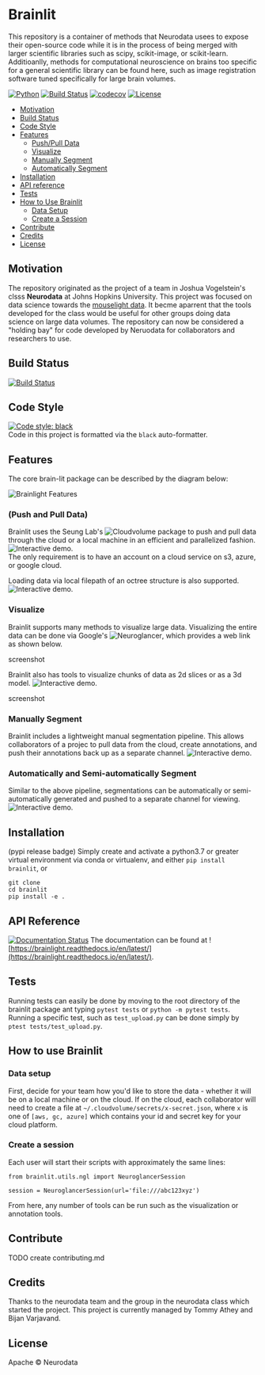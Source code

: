 # Brainlit
This repository is a container of methods that Neurodata usees to expose their open-source code while it is in the process of being merged with larger scientific libraries such as scipy, scikit-image, or scikit-learn. Additioanlly, methods for computational neuroscience on brains too specific for a general scientific library can be found here, such as image registration software tuned specifically for large brain volumes.

[![Python](https://img.shields.io/badge/python-3.7-blue.svg)]()
[![Build Status](https://travis-ci.com/neurodata/brainlit.svg?branch=master)](https://travis-ci.com/neurodata/brainlit)
[![codecov](https://codecov.io/gh/neurodata/brainlit/branch/master/graph/badge.svg)](https://codecov.io/gh/neurodata/brainlit)
[![License](https://img.shields.io/badge/License-Apache%202.0-blue.svg)](https://opensource.org/licenses/Apache-2.0)

- [Motivation](#motivation)
- [Build Status](#build-status)
- [Code Style](#code-style)
- [Features](#features)
  * [Push/Pull Data](#push-and-pull-data)
  * [Visualize](#visualize)
  * [Manually Segment](#manually-segment)
  * [Automatically Segment](#automatically-and-semi-automatically-segment)
- [Installation](#installation)
- [API reference](#api-reference)
- [Tests](#tests)
- [How to Use Brainlit](#how-to-use-brainlit)
  * [Data Setup](#data-setup)
  * [Create a Session](#create-a-session)
- [Contribute](#contribute)
- [Credits](#credits)
- [License](#license)


## Motivation
The repository originated as the project of a team in Joshua Vogelstein's clsss **Neurodata** at Johns Hopkins University. This project was focused on data science towards the [mouselight data](https://www.hhmi.org/news/mouselight-project-maps-1000-neurons-and-counting-in-the-mouse-brain). It becme aparrent that the tools developed for the class would be useful for other groups doing data science on large data volumes.
The repository can now be considered a "holding bay" for code developed by Neruodata for collaborators and researchers to use.

## Build Status
[![Build Status](https://travis-ci.com/neurodata/brainlit.svg?branch=master)](https://travis-ci.com/neurodata/brainlit)  

## Code Style
[![Code style: black](https://img.shields.io/badge/code%20style-black-000000.svg)](https://github.com/psf/black)  
Code in this project is formatted via the `black` auto-formatter.

## Features
The core brain-lit package can be described by the diagram below:

![Brainlight Features](https://raw.githubusercontent.com/neurodata/brainlight/diagram/Brainlight.png)

### (Push and Pull Data)
Brainlit uses the Seung Lab's ![Cloudvolume](https://github.com/seung-lab/cloud-volume) package to push and pull data through the cloud or a local machine in an efficient and parallelized fashion. ![Interactive demo]().  
The only requirement is to have an account on a cloud service on s3, azure, or google cloud.

Loading data via local filepath of an octree structure is also supported. ![Interactive demo]().

### Visualize
Brainlit supports many methods to visualize large data. Visualizing the entire data can be done via Google's ![Neuroglancer](https://github.com/google/neuroglancer), which provides a web link as shown below.

screenshot

Brainlit also has tools to visualize chunks of data as 2d slices or as a 3d model. ![Interactive demo]().

screenshot

### Manually Segment
Brainlit includes a lightweight manual segmentation pipeline. This allows collaborators of a projec to pull data from the cloud, create annotations, and push their annotations back up as a separate channel. ![Interactive demo]().

### Automatically and Semi-automatically Segment
Similar to the above pipeline, segmentations can be automatically or semi-automatically generated and pushed to a separate channel for viewing. ![Interactive demo](). 

## Installation
(pypi release badge)
Simply create and activate a python3.7 or greater virtual environment via conda or virtualenv, and either `pip install brainlit`, or
```
git clone
cd brainlit
pip install -e .
```

## API Reference
[![Documentation Status](https://readthedocs.org/projects/brainlight/badge/?version=latest)](https://brainlight.readthedocs.io/en/latest/?badge=latest)
The documentation can be found at ![https://brainlight.readthedocs.io/en/latest/](https://brainlight.readthedocs.io/en/latest/).

## Tests
Running tests can easily be done by moving to the root directory of the brainlit package ant typing `pytest tests` or `python -m pytest tests`.  
Running a specific test, such as `test_upload.py` can be done simply by `ptest tests/test_upload.py`.

## How to use Brainlit
### Data setup
First, decide for your team how you'd like to store the data - whether it will be on a local machine or on the cloud. If on the cloud,
each collaborator will need to create a file at `~/.cloudvolume/secrets/x-secret.json`, where `x` is one of `[aws, gc, azure]` which contains your id and secret key for your cloud platform.
### Create a session
Each user will start their scripts with approximately the same lines:
```
from brainlit.utils.ngl import NeuroglancerSession

session = NeuroglancerSession(url='file:///abc123xyz')
```
From here, any number of tools can be run such as the visualization or annotation tools.

## Contribute
TODO create contributing.md

## Credits
Thanks to the neurodata team and the group in the neurodata class which started the project.
This project is currently managed by Tommy Athey and Bijan Varjavand.

## License
Apache © Neurodata
